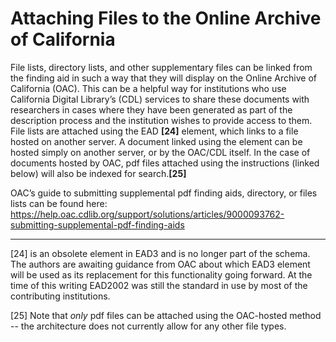 # Attaching Files to the Online Archive of California

File lists, directory lists, and other supplementary files can be linked from the finding aid in such a way that they will display on the Online Archive of California (OAC). This can be a helpful way for institutions who use California Digital Library’s (CDL) services to share these documents with researchers in cases where they have been generated as part of the description process and the institution wishes to provide access to them. File lists are attached using the EAD <extref>**[24]** element, which links to a file hosted on another server. A document linked using the <extref> element can be hosted simply on another server, or by the OAC/CDL itself. In the case of documents hosted by OAC, pdf files attached using the instructions (linked below) will also be indexed for search.**[25]**

OAC’s guide to submitting supplemental pdf finding aids, directory, or files lists can be found here: https://help.oac.cdlib.org/support/solutions/articles/9000093762-submitting-supplemental-pdf-finding-aids 

___
[24] <extref> is an obsolete element in EAD3 and is no longer part of the schema. The authors are awaiting guidance from OAC about which EAD3 element will be used as its replacement for this functionality going forward. At the time of this writing EAD2002 was still the standard in use by most of the contributing institutions. 

[25] Note that _only_ pdf files can be attached using the OAC-hosted method -- the architecture does not currently allow for any other file types. 
